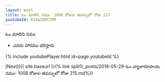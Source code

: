 ```yaml
---
layout: post
title: ఓం మాలిని నమః- 1008 రోజుల తపస్సులో రోజు 217
youtubeId: R24qZ90tTOM
---
```

 
 
 ఓం మాలిని నమః  
 
 -  ఎవరు హారము ధరిస్తారు 
 
  
 
  
 
 
 
 
 
 


{% include youtubePlayer.html id=page.youtubeId %}
 
[Next]({{ site.baseurl }}{% link  split1/_posts/2018-05-29-ఓం వ్యాళారూపాయ నమః- 1008 రోజుల తపస్సులో రోజు 215.md%})
 
